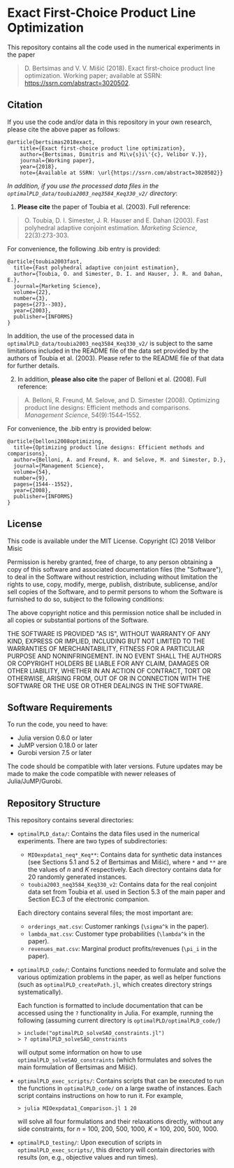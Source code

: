 # Exact First-Choice Product Line Optimization

This repository contains all the code used in the numerical experiments in the paper

> D. Bertsimas and V. V. Mišić (2018). Exact first-choice product line optimization. Working paper; available at SSRN: https://ssrn.com/abstract=3020502. 

## Citation

If you use the code and/or data in this repository in your own research, please cite the above paper as follows:

```
@article{bertsimas2018exact,
	title={Exact first-choice product line optimization},
	author={Bertsimas, Dimitris and Mi\v{s}i\'{c}, Velibor V.}},
	journal={Working paper},
	year={2018},
	note={Available at SSRN: \url{https://ssrn.com/abstract=3020502}}
```

*In addition, if you use the processed data files in the `optimalPLD_data/toubia2003_neq3584_Keq330_v2/` directory*: 
1. **Please cite** the paper of Toubia et al. (2003). Full reference: 
  > O. Toubia, D. I. Simester, J. R. Hauser and E. Dahan (2003). Fast polyhedral adaptive conjoint estimation. *Marketing Science*, 22(3):273-303. 

  For convenience, the following .bib entry is provided:
  ```
  @article{toubia2003fast,
	title={Fast polyhedral adaptive conjoint estimation},
	author={Toubia, O. and Simester, D. I. and Hauser, J. R. and Dahan, E.},
	journal={Marketing Science},
	volume={22},
	number={3},
	pages={273--303},
	year={2003},
	publisher={INFORMS}
  }
  ```
  In addition, the use of the processed data in `optimalPLD_data/toubia2003_neq3584_Keq330_v2/` is subject to the same limitations included in the README file of the data set provided by the authors of Toubia et al. (2003). Please refer to the README file of that data for further details.

2. In addition, **please also cite** the paper of Belloni et al. (2008). Full reference: 
  > A. Belloni, R. Freund, M. Selove, and D. Simester (2008). Optimizing product line designs: Efficient methods and comparisons. *Management Science*, 54(9):1544–1552. 

  For convenience, the .bib entry is provided below:
  ```
@article{belloni2008optimizing,
	title={Optimizing product line designs: Efficient methods and comparisons},
	author={Belloni, A. and Freund, R. and Selove, M. and Simester, D.},
	journal={Management Science},
	volume={54},
	number={9},
	pages={1544--1552},
	year={2008},
	publisher={INFORMS}
}
  ```

## License 

This code is available under the MIT License.
Copyright (C) 2018 Velibor Misic

Permission is hereby granted, free of charge, to any person obtaining a copy
of this software and associated documentation files (the "Software"), to deal
in the Software without restriction, including without limitation the rights
to use, copy, modify, merge, publish, distribute, sublicense, and/or sell
copies of the Software, and to permit persons to whom the Software is
furnished to do so, subject to the following conditions:

The above copyright notice and this permission notice shall be included in all
copies or substantial portions of the Software.

THE SOFTWARE IS PROVIDED "AS IS", WITHOUT WARRANTY OF ANY KIND, EXPRESS OR
IMPLIED, INCLUDING BUT NOT LIMITED TO THE WARRANTIES OF MERCHANTABILITY,
FITNESS FOR A PARTICULAR PURPOSE AND NONINFRINGEMENT. IN NO EVENT SHALL THE
AUTHORS OR COPYRIGHT HOLDERS BE LIABLE FOR ANY CLAIM, DAMAGES OR OTHER
LIABILITY, WHETHER IN AN ACTION OF CONTRACT, TORT OR OTHERWISE, ARISING FROM,
OUT OF OR IN CONNECTION WITH THE SOFTWARE OR THE USE OR OTHER DEALINGS IN THE
SOFTWARE.

## Software Requirements

To run the code, you need to have:
+ Julia version 0.6.0 or later
+ JuMP version 0.18.0 or later
+ Gurobi version 7.5 or later

The code should be compatible with later versions. Future updates may be made to make the code compatible with newer releases of Julia/JuMP/Gurobi.


## Repository Structure

This repository contains several directories:

+ `optimalPLD_data/`: Contains the data files used in the numerical experiments. There are two types of subdirectories:
  + `MIOexpdata1_neq*_Keq**`: Contains data for synthetic data instances (see Sections 5.1 and 5.2 of Bertsimas and Mišić), where `*` and `**` are the values of *n* and *K* respectively. Each directory contains data for 20 randomly generated instances.
  + `toubia2003_neq3584_Keq330_v2`: Contains data for the real conjoint data set from Toubia et al. used in Section 5.3 of the main paper and Section EC.3 of the electronic companion.

  Each directory contains several files; the most important are:
  + `orderings_mat.csv`: Customer rankings (`\sigma^k` in the paper).
  + `lambda_mat.csv`: Customer type probabilities (`\lambda^k` in the paper).
  + `revenues_mat.csv`: Marginal product profits/revenues (`\pi_i` in the paper).

+ `optimalPLD_code/`: Contains functions needed to formulate and solve the various optimization problems in the paper, as well as helper functions (such as `optimalPLD_createPath.jl`, which creates directory strings systematically).

  Each function is formatted to include documentation that can be accessed using the `?` functionality in Julia. For example, running the following (assuming current directory is `optimalPLD/optimalPLD_code/`)
  ```
  > include("optimalPLD_solveSAO_constraints.jl")
  > ? optimalPLD_solveSAO_constraints
  ```
  will output some information on how to use `optimalPLD_solveSAO_constraints` (which formulates and solves the main formulation of Bertsimas and Mišić). 

+ `optimalPLD_exec_scripts/`: Contains scripts that can be executed to run the functions in `optimalPLD_code/` on a large swathe of instances. Each script contains instructions on how to run it. For example, 

  ``` 
  > julia MIOexpdata1_Comparison.jl 1 20 
  ```

  will solve all four formulations and their relaxations directly, without any side constraints, for *n* = 100, 200, 500, 1000, *K* = 100, 200, 500, 1000.
+ `optimalPLD_testing/`: Upon execution of scripts in `optimalPLD_exec_scripts/`, this  directory will contain directories with results (on, e.g., objective values and run times). 



